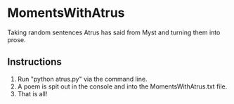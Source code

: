# MomentsWithAtrus
Taking random sentences Atrus has said from Myst and turning them into prose.

## Instructions
1. Run "python atrus.py" via the command line.
2. A poem is spit out in the console and into the MomentsWithAtrus.txt file.
3. That is all!
